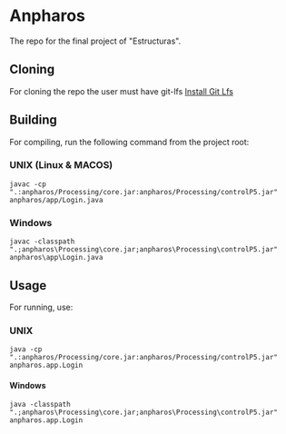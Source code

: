 # Anpharos
The repo for the final project of "Estructuras".


## Cloning
For cloning the repo the user must have git-lfs
[Install Git Lfs](https://help.github.com/articles/installing-git-large-file-storage/)


## Building
For compiling, run the following command from the project root:

### UNIX (Linux & MACOS)
```
javac -cp ".:anpharos/Processing/core.jar:anpharos/Processing/controlP5.jar" anpharos/app/Login.java
```


### Windows
```
javac -classpath ".;anpharos\Processing\core.jar;anpharos\Processing\controlP5.jar" anpharos\app\Login.java
```

## Usage
For running, use:

### UNIX
```
java -cp ".:anpharos/Processing/core.jar:anpharos/Processing/controlP5.jar" anpharos.app.Login
```

#### Windows
```
java -classpath ".;anpharos\Processing\core.jar;anpharos\Processing\controlP5.jar" anpharos.app.Login
```
